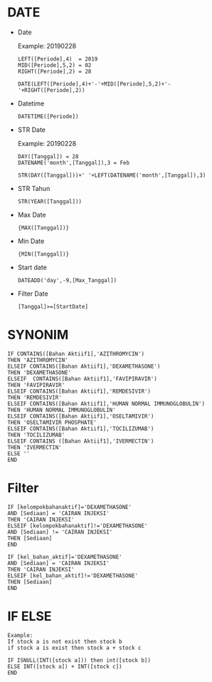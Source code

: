 # DATE
* Date
  
  Example: 20190228
  ```
  LEFT([Periode],4)  = 2019
  MID([Periode],5,2) = 02
  RIGHT([Periode],2) = 28

  DATE(LEFT([Periode],4)+'-'+MID([Periode],5,2)+'-'+RIGHT([Periode],2))
  ```
* Datetime

  `DATETIME([Periode])`

* STR Date

  Example: 20190228
  ```
  DAY([Tanggal]) = 28
  DATENAME('month',[Tanggal]),3 = Feb

  STR(DAY([Tanggal]))+' '+LEFT(DATENAME('month',[Tanggal]),3)
  ```
* STR Tahun
  
  `STR(YEAR([Tanggal]))`

* Max Date
  
  `{MAX([Tanggal])}`

* Min Date
  
  `{MIN([Tanggal])}`

* Start date
  
  `DATEADD('day',-9,[Max_Tanggal])`

* Filter Date

  `[Tanggal]>=[StartDate]`

# SYNONIM
  ```
  IF CONTAINS([Bahan Aktiif1],'AZITHROMYCIN')
  THEN 'AZITHROMYCIN'
  ELSEIF CONTAINS([Bahan Aktiif1],'DEXAMETHASONE')
  THEN 'DEXAMETHASONE'
  ELSEIF  CONTAINS([Bahan Aktiif1],'FAVIPIRAVIR') 
  THEN 'FAVIPIRAVIR' 
  ELSEIF CONTAINS([Bahan Aktiif1],'REMDESIVIR')
  THEN 'REMDESIVIR'
  ELSEIF CONTAINS([Bahan Aktiif1],'HUMAN NORMAL IMMUNOGLOBULIN') 
  THEN 'HUMAN NORMAL IMMUNOGLOBULIN'
  ELSEIF CONTAINS([Bahan Aktiif1],'OSELTAMIVIR')
  THEN 'OSELTAMIVIR PHOSPHATE'
  ELSEIF CONTAINS([Bahan Aktiif1],'TOCILIZUMAB')
  THEN 'TOCILIZUMAB'
  ELSEIF CONTAINS ([Bahan Aktiif1],'IVERMECTIN')
  THEN 'IVERMECTIN'
  ELSE ''
  END
  ```
# Filter
  ```
  IF [kelompokbahanaktif]='DEXAMETHASONE' 
  AND [Sediaan] = 'CAIRAN INJEKSI'
  THEN 'CAIRAN INJEKSI'
  ELSEIF [kelompokbahanaktif]!='DEXAMETHASONE' 
  AND [Sediaan] != 'CAIRAN INJEKSI'
  THEN [Sediaan]
  END
  ```
  ```
  IF [kel_bahan_aktif]='DEXAMETHASONE' 
  AND [Sediaan] = 'CAIRAN INJEKSI'
  THEN 'CAIRAN INJEKSI'
  ELSEIF [kel_bahan_aktif]!='DEXAMETHASONE' 
  THEN [Sediaan]
  END
  ```
  
# IF ELSE 
  ```
  Example: 
  If stock a is not exist then stock b
  if stock a is exist then stock a + stock c
  ```
  ```
  IF ISNULL(INT([stock a])) then int([stock b])
  ELSE INT([stock a]) + INT([stock c])
  END
  ```
